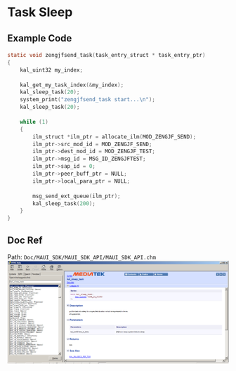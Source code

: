 # Task Sleep

## Example Code

```C
static void zengjfsend_task(task_entry_struct * task_entry_ptr)
{
    kal_uint32 my_index;

    kal_get_my_task_index(&my_index);
    kal_sleep_task(20);
    system_print("zengjfsend_task start...\n");
    kal_sleep_task(20);

    while (1)
    {
        ilm_struct *ilm_ptr = allocate_ilm(MOD_ZENGJF_SEND);
        ilm_ptr->src_mod_id = MOD_ZENGJF_SEND;
        ilm_ptr->dest_mod_id = MOD_ZENGJF_TEST;
        ilm_ptr->msg_id = MSG_ID_ZENGJFTEST;
        ilm_ptr->sap_id = 0;
        ilm_ptr->peer_buff_ptr = NULL;
        ilm_ptr->local_para_ptr = NULL;

        msg_send_ext_queue(ilm_ptr);
        kal_sleep_task(200);
    }
}
```

## Doc Ref

Path: `Doc/MAUI_SDK/MAUI_SDK_API/MAUI_SDK_API.chm`  
![./image/kal_sleep_task_REF.png](./image/kal_sleep_task_REF.png)
